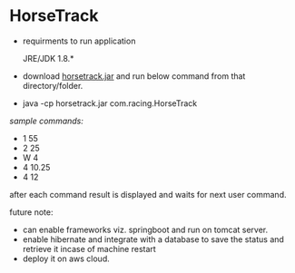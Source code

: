 # HorseTrack

* requirments to run application
 
  JRE/JDK 1.8.*

* download [horsetrack.jar](https://github.com/SameerPamadi/horsetrack/blob/master/horsetrack.jar?raw=true) and run below command from that directory/folder.
* java -cp horsetrack.jar com.racing.HorseTrack

*sample commands:*

* 1 55
* 2 25
* W 4
* 4 10.25
* 4 12

after each command result is displayed and waits for next user command.

future note:
* can enable frameworks viz. springboot and run on tomcat server.
* enable hibernate and integrate with a database to save the status and retrieve it incase of machine restart
* deploy it on aws cloud.
